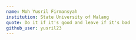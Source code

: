 ```yaml
---
name: Moh Yusril Firmansyah
institution: State University of Malang
quote: Do it if it's good and leave if it's bad 
github_user: yusril23
---
```

